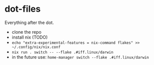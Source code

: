 # dot-files

Everything after the dot.

- clone the repo
- install nix (TODO)
- `echo "extra-experimental-features = nix-command flakes" >> ~/.config/nix/nix.conf`
- `nix run . switch -- --flake .#iff.linux/darwin`
- in the future use: `home-manager switch --flake .#iff.linux/darwin`
